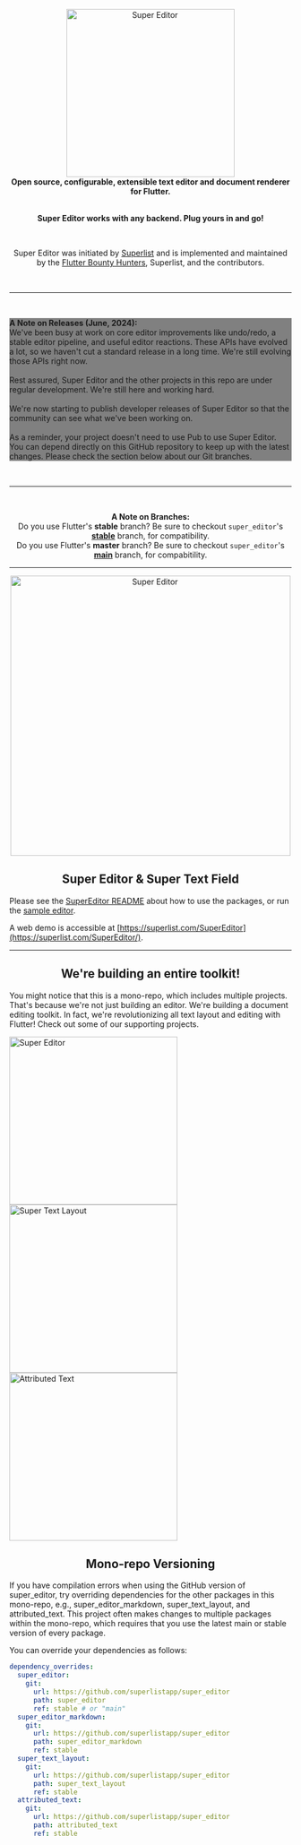 <p align="center">
  <img src="https://user-images.githubusercontent.com/7259036/170845431-e83699df-5c6c-4e9c-90fc-c12277cc2f48.png" width="300" alt="Super Editor"><br>
  <span><b>Open source, configurable, extensible text editor and document renderer for Flutter.</b></span><br><br>
</p>

<p align="center"><b>Super Editor works with any backend. Plug yours in and go!</b></p><br>

<p align="center">Super Editor was initiated by <a href="https://superlist.com">Superlist</a> and is implemented and maintained by the <a href="https://flutterbountyhunters.com">Flutter Bounty Hunters</a>, Superlist, and the contributors.</p>

<br>
<hr>
<br>

<p align="left" style="background: gray;">
  <b>A Note on Releases (June, 2024):</b><br>
We've been busy at work on core editor improvements like undo/redo, a stable editor pipeline, and useful editor reactions. These APIs have evolved a lot, so we haven't cut a standard release in a long time. We're still evolving those APIs right now.
  <br><br>
  Rest assured, Super Editor and the other projects in this repo are under regular development. We're still here and working hard.
  <br><br>
  We're now starting to publish developer releases of Super Editor so that the community can see what we've been working on.
  <br><br>
  As a reminder, your project doesn't need to use Pub to use Super Editor. You can depend directly on this GitHub repository to keep up with the latest changes. Please check the section below about our Git branches.
</p>

<br>
<hr>
<br>

<p align="center">
  <b>A Note on Branches:</b><br>
Do you use Flutter's <b>stable</b> branch? Be sure to checkout <code>super_editor</code>'s <b><a href="https://github.com/superlistapp/super_editor/commits/stable">stable</a></b> branch, for compatibility.<br>Do you use Flutter's <b>master</b> branch? Be sure to checkout <code>super_editor</code>'s <b><a href="https://github.com/superlistapp/super_editor/commits/main">main</a></b> branch, for compabitility.
</p>

<hr>

<p align="center"><img src="https://raw.githubusercontent.com/superlistapp/super_editor/main/super_editor/doc/marketing/readme-header.png" width="500" alt="Super Editor"></p>

<h2 align="center">Super Editor & Super Text Field</h2>

Please see the [SuperEditor README](super_editor/README.md) about how to use the packages, or run the [sample editor](super_editor/example/README.md).

A web demo is accessible at [https://superlist.com/SuperEditor](https://superlist.com/SuperEditor/).

<hr>

<h2 align="center">We're building an entire toolkit!</h2>
You might notice that this is a mono-repo, which includes multiple projects. That's because we're not just building an editor. We're building a document editing toolkit. In fact, we're revolutionizing all text layout and editing with Flutter! Check out some of our supporting projects.

<p float="left">
  <a href="super_editor/README.md"><img src="https://user-images.githubusercontent.com/7259036/170845431-e83699df-5c6c-4e9c-90fc-c12277cc2f48.png" width="300" alt="Super Editor"></a>
  <a href="super_text_layout/README.md"><img src="https://user-images.githubusercontent.com/7259036/170845454-e7a6e0ec-07f0-4f80-be31-3e5730a72aaf.png" width="300" alt="Super Text Layout"></a>
  <a href="attributed_text/README.md"><img src="https://user-images.githubusercontent.com/7259036/170845473-268655ac-3fec-47c1-86ab-41a1391aa1e0.png" width="300" alt="Attributed Text"></a>
</p>

<h2 align="center">Mono-repo Versioning</h2>
If you have compilation errors when using the GitHub version of super_editor, try overriding dependencies for the other packages in this mono-repo, e.g., super_editor_markdown, super_text_layout, and attributed_text. This project often makes changes to multiple packages within the mono-repo, which requires that you use the latest main or stable version of every package.

You can override your dependencies as follows:

```yaml
dependency_overrides:
  super_editor:
    git:
      url: https://github.com/superlistapp/super_editor
      path: super_editor
      ref: stable # or "main"
  super_editor_markdown:
    git:
      url: https://github.com/superlistapp/super_editor
      path: super_editor_markdown
      ref: stable
  super_text_layout:
    git:
      url: https://github.com/superlistapp/super_editor
      path: super_text_layout
      ref: stable
  attributed_text:
    git:
      url: https://github.com/superlistapp/super_editor
      path: attributed_text
      ref: stable
```
